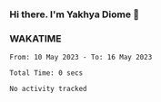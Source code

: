 ### Hi there. I'm Yakhya Diome 👋

### WAKATIME
<!--START_SECTION:waka-->

```text
From: 10 May 2023 - To: 16 May 2023

Total Time: 0 secs

No activity tracked
```

<!--END_SECTION:waka-->
